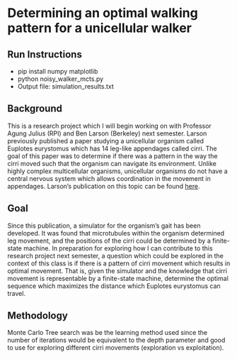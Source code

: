 # Determining an optimal walking pattern for a unicellular walker
## Run Instructions
- pip install numpy matplotlib
- python noisy_walker_mcts.py
- Output file: simulation_results.txt
## Background
This is a research project which I will begin working on with Professor Agung Julius (RPI) and Ben Larson (Berkeley) next semester. Larson previously published a paper studying a unicellular organism called Euplotes eurystomus which has 14 leg-like appendages called cirri. The goal of this paper was to determine if there was a pattern in the way the cirri moved such that the organism can navigate its environment. Unlike highly complex multicellular organisms, unicellular organisms do not have a central nervous system which allows coordination in the movement in appendages. Larson’s publication on this topic can be found [here](https://doi.org/10.1016/j.cub.2022.07.034).
## Goal
Since this publication, a simulator for the organism’s gait has been developed. It was found that microtubules within the organism determined leg movement, and the positions of the cirri could be determined by a finite-state machine. In preparation for exploring how I can contribute to this research project next semester, a question which could be explored in the context of this class is if there is a pattern of cirri movement which results in optimal movement. That is, given the simulator and the knowledge that cirri movement is representable by a finite-state machine, determine the optimal sequence which maximizes the distance which Euplotes eurystomus can travel.
## Methodology
Monte Carlo Tree search was be the learning method used since the number of iterations would be equivalent to the depth parameter and good to use for exploring different cirri movements (exploration vs exploitation).
